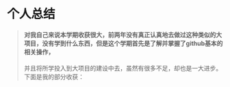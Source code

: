 #                    个人总结
> #### 对我自己来说本学期收获很大，前两年没有真正认真地去做过这种类似的大项目，没有学到什么东西，但是这个学期首先是了解并掌握了github基本的相关操作，
>并且将所学投入到大项目的建设中去，虽然有很多不足，却也是一大进步。下面是我的部分收获：
